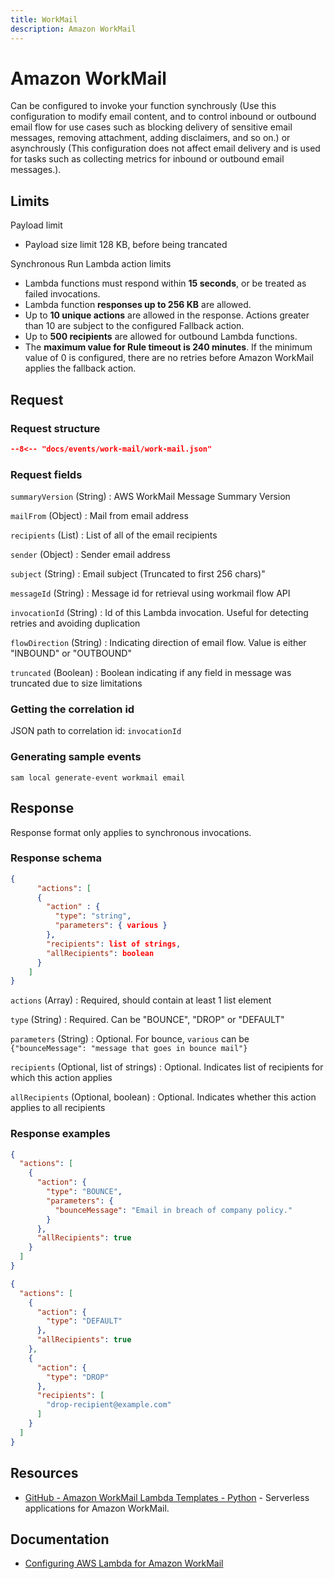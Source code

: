 ```yaml
---
title: WorkMail
description: Amazon WorkMail
---
```


# Amazon WorkMail

Can be configured to invoke your function synchrously (Use this configuration to modify email content, and to control inbound or outbound email flow for use cases such as blocking delivery of sensitive email messages, removing attachment, adding disclaimers, and so on.) or asynchrously (This configuration does not affect email delivery and is used for tasks such as collecting metrics for inbound or outbound email messages.).

## Limits

Payload limit

- Payload size limit 128 KB, before being trancated

Synchronous Run Lambda action limits

- Lambda functions must respond within **15 seconds**, or be treated as failed invocations.
- Lambda function **responses up to 256 KB** are allowed.
- Up to **10 unique actions** are allowed in the response. Actions greater than 10 are subject to the configured Fallback action.
- Up to **500 recipients** are allowed for outbound Lambda functions.
- The **maximum value for Rule timeout is 240 minutes**. If the minimum value of 0 is configured, there are no retries before Amazon WorkMail applies the fallback action.

## Request

### Request structure

```json
--8<-- "docs/events/work-mail/work-mail.json"
```

### Request fields

`summaryVersion` (String)
: AWS WorkMail Message Summary Version

`mailFrom` (Object)
: Mail from email address

`recipients` (List)
: List of all of the email recipients

`sender` (Object)
: Sender email address

`subject` (String)
: Email subject (Truncated to first 256 chars)"

`messageId` (String)
: Message id for retrieval using workmail flow API

`invocationId` (String)
: Id of this Lambda invocation. Useful for detecting retries and avoiding duplication

`flowDirection` (String)
: Indicating direction of email flow. Value is either "INBOUND" or "OUTBOUND"

`truncated` (Boolean)
: Boolean indicating if any field in message was truncated due to size limitations

### Getting the correlation id

JSON path to correlation id: `invocationId`

### Generating sample events

```shell
sam local generate-event workmail email
```

## Response

Response format only applies to synchronous invocations.

### Response schema

```json title="Synchronous Run Lambda response schema"
{
      "actions": [                          
      {
        "action" : {
          "type": "string",
          "parameters": { various }
        },
        "recipients": list of strings,      
        "allRecipients": boolean            
      }
    ]
}
```

`actions` (Array)
: Required, should contain at least 1 list element

`type` (String)
: Required. Can be "BOUNCE", "DROP" or "DEFAULT"

`parameters` (String)
: Optional. For bounce, `various` can be `{"bounceMessage": "message that goes in bounce mail"}`

`recipients` (Optional, list of strings)
: Optional. Indicates list of recipients for which this action applies

`allRecipients` (Optional, boolean)
: Optional. Indicates whether this action applies to all recipients

### Response examples

```json title="Example bounce response"
{
  "actions": [
    {
      "action": {
        "type": "BOUNCE",
        "parameters": {
          "bounceMessage": "Email in breach of company policy."
        }
      },
      "allRecipients": true
    }
  ]
}
```

```json title="Example response"
{
  "actions": [
    {
      "action": {
        "type": "DEFAULT"
      },
      "allRecipients": true
    },
    {
      "action": {
        "type": "DROP"
      },
      "recipients": [
        "drop-recipient@example.com"
      ]
    }
  ]
}
```

## Resources

- [GitHub - Amazon WorkMail Lambda Templates - Python](https://github.com/aws-samples/amazon-workmail-lambda-templates) - Serverless applications for Amazon WorkMail.

## Documentation

- [Configuring AWS Lambda for Amazon WorkMail](https://docs.aws.amazon.com/workmail/latest/adminguide/lambda.html)

